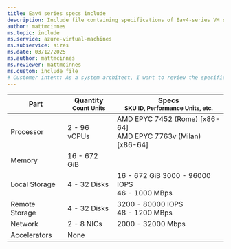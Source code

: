 ```yaml
---
title: Eav4 series specs include
description: Include file containing specifications of Eav4-series VM sizes.
author: mattmcinnes
ms.topic: include
ms.service: azure-virtual-machines
ms.subservice: sizes
ms.date: 03/12/2025
ms.author: mattmcinnes
ms.reviewer: mattmcinnes
ms.custom: include file
# Customer intent: As a system architect, I want to review the specifications of Eav4-series virtual machines, so that I can assess their suitability for my organization's workload requirements.
---
```

| Part | Quantity <br><sup>Count Units | Specs <br><sup>SKU ID, Performance Units, etc.  |
|---|---|---|
| Processor      | 2 - 96 vCPUs     | AMD EPYC 7452 (Rome) [x86-64] <br>AMD EPYC 7763v (Milan) [x86-64] |
| Memory         | 16 - 672 GiB        |    |
| Local Storage  | 4 - 32 Disks         | 16 - 672 GiB 3000 - 96000 IOPS <br>46 - 1000 MBps |
| Remote Storage | 4 - 32 Disks        | 3200 - 80000 IOPS <br>48 - 1200 MBps |
| Network        | 2 - 8 NICs        | 2000 - 32000 Mbps |
| Accelerators   | None            |     |
